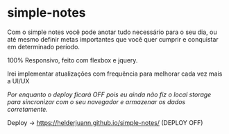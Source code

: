 # simple-notes

Com o simple notes você pode anotar tudo necessário para o seu dia, ou até mesmo definir metas importantes que você quer cumprir e conquistar em determinado período.

100% Responsivo, feito com flexbox e jquery.

Irei implementar atualizações com frequência para melhorar cada vez mais a UI/UX

*Por enquanto o deploy ficará OFF pois eu ainda não fiz o local storage para sincronizar com o seu navegador e armazenar os dados corretamente.*

Deploy -> https://helderjuann.github.io/simple-notes/ (DEPLOY OFF)
